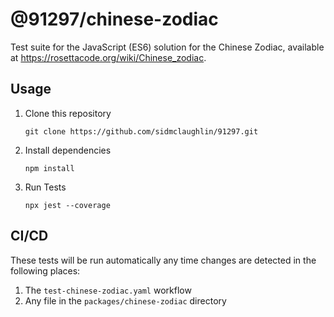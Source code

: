 # @91297/chinese-zodiac

Test suite for the JavaScript (ES6) solution for the Chinese Zodiac, available at https://rosettacode.org/wiki/Chinese_zodiac.

## Usage

1.  Clone this repository

        git clone https://github.com/sidmclaughlin/91297.git

2.  Install dependencies

        npm install

3.  Run Tests

        npx jest --coverage

## CI/CD

These tests will be run automatically any time changes are detected in the following places:

1. The `test-chinese-zodiac.yaml` workflow
2. Any file in the `packages/chinese-zodiac` directory
